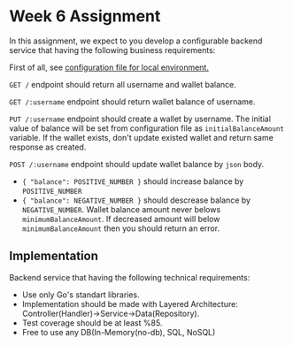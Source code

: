 # Week 6 Assignment

In this assignment, we expect to you develop a configurable backend service that having the following business requirements:

First of all, see [configuration file for local environment.](.config/local.json)

`GET /` endpoint should return all username and wallet balance.

`GET /:username` endpoint should return wallet balance of username.

`PUT /:username` endpoint should create a wallet by username. The initial value of balance will be set from configuration file as `initialBalanceAmount` variable. If the wallet exists, don't update existed wallet and return same response as created.

`POST /:username` endpoint should update wallet balance by `json` body. 
* `{ "balance": POSITIVE_NUMBER }` should increase balance by `POSITIVE_NUMBER`
* `{ "balance": NEGATIVE_NUMBER }` should descrease balance by `NEGATIVE_NUMBER`. Wallet balance amount never belows `minimumBalanceAmount`. If decreased amount will below `minimumBalanceAmount` then you should return an error.

## Implementation
Backend service that having the following technical requirements:

* Use only Go's standart libraries.
* Implementation should be made with Layered Architecture:
Controller(Handler)->Service->Data(Repository).
* Test coverage should be at least %85.
* Free to use any DB(In-Memory(no-db), SQL, NoSQL)
